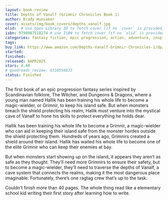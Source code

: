 ```yaml
---
layout: book-review
title: Depths of Vanalf (Grimnir Chronicles Book 1)
author: Brady Hunsaker
cover: assets/img/book_covers/depths_vanalf.jpg
olid:  # use Open Library ID to fetch cover (if no `cover` is provided)
isbn: 9798987518274 # use ISBN to fetch cover (if no `olid` is provided, dashes are optional)
categories: fantasy fiction, epic progression, action, adventure, inspired by scandanavian folklore
tags: 
buy_link: https://www.amazon.com/Depths-Vanalf-Grimnir-Chronicles-1/dp/B0DXBZ7G6B/ref=tmm_pap_swatch_0
started: 
finished: 
released: 8APR2025
stars: 4.40
# goodreads_review: 6318556633
status: Finished
---
```


The first book of an epic progression fantasy series inspired by Scandinavian folklore, The Witcher, and Dungeons & Dragons, where a young man named Hallik has been training his whole life to become a magic-wielder, or Grimnir, to keep his island safe. But when monsters breach the shield protecting his realm, Hallik must venture into the mystical cave of Vanalf to hone his skills to protect everything he holds dear.

Hallik has been training his whole life to become a Grimnir, a magic-wielder who can aid in keeping their island safe from the monster hordes outside the shield protecting them. Hundreds of years ago, Grimnirs created a shield around their island. Hallik has waited his whole life to become one of the elite Grimnir who can keep their enemies at bay.

But when monsters start showing up on the island, it appears they aren’t as safe as they thought. They’ll need more Grimnirs to ensure their safety, but to become a magic-wielder, they’ll need to traverse the depths of Vanalf, a cave system that connects the realms, making it the most dangerous place imaginable. Fortunately, there’s one ragtag crew that’s up to the task.

Couldn't finish more than 40 pages. The whole thing read like a elementary school kid writing their first story after learning how to write.